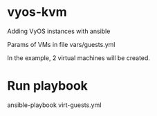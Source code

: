 # vyos-kvm
Adding VyOS instances with ansible

Params of VMs in file vars/guests.yml

In the example, 2 virtual machines will be created.

# Run playbook
ansible-playbook virt-guests.yml
